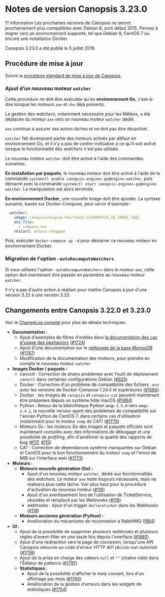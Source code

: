 # Notes de version Canopsis 3.23.0

!!! information
    Les prochaines versions de Canopsis ne seront prochainement plus compatibles avec Debian 8, sorti début 2015. Pensez à migrer vers un environnement supporté, tel que Debian 9, CentOS 7 ou encore une installation Docker.

Canopsis 3.23.0 a été publié le 5 juillet 2019.

## Procédure de mise à jour

Suivre la [procédure standard de mise à jour de Canopsis](../guide-administration/mise-a-jour/index.md).

### Ajout d’un nouveau moteur `watcher`

Cette procédure ne doit être exécutée qu'en **environnement Go**, c'est-à-dire lorsque les moteurs `axe` et `che` déjà présents.

La gestion des *watchers*, notamment nécessaire pour les Météos, a été déplacée du moteur `axe` vers un nouveau moteur `watcher` dédié.

`axe` continue à assurer ses autres tâches et ne doit pas être désactivé.

`watcher` fait dorénavant partie des moteurs activés par défaut en environnement Go, et il n'y a pas de contre-indication à ce qu'il soit activé lorsque la fonctionnalité des *watchers* n'est pas utilisée.

Le nouveau moteur `watcher` doit être activé à l'aide des commandes suivantes.

**En installation par paquets**, le nouveau moteur doit être activé à l'aide de la commande `systemctl enable canopsis-engines-go@engine-watcher`, puis démarré avec la commande `systemctl start canopsis-engines-go@engine-watcher`. La manipulation est alors terminée.

**En environnement Docker**, une nouvelle image doit être ajoutée. La syntaxe suivante, basée sur Docker-Compose, peut servir d'exemple :

```yml
  watcher:
    image: canopsis/engine-heartbeat:${CANOPSIS_GO_IMAGE_TAG}
    env_file:
      - compose.env
    restart: unless-stopped
```

Puis, exécuter `docker-compose up -d` pour démarrer ce nouveau moteur en environnement Docker.

### Migration de l'option `-autoRecomputeWatchers`

Si vous utilisiez l'option `-autoRecomputeWatchers` dans le moteur `axe`, cette option doit maintenant être passée en paramètre au nouveau moteur `watcher`.

Il n'y a pas d'autre action à réaliser pour mettre Canopsis à jour d'une version 3.22 à une version 3.23.

## Changements entre Canopsis 3.22.0 et 3.23.0

Voir le [ChangeLog complet](https://git.canopsis.net/canopsis/canopsis/blob/develop/CHANGELOG.md) pour plus de détails techniques.

*  **Documentation :**
    *  Ajout d'exemples de filtres d'entités dans [la documentation des cas d'usage des pbehaviors](../guide-utilisation/cas-d-usage/comportements_periodiques.md) ([#1724](https://git.canopsis.net/canopsis/canopsis/issues/1724))
    *  Ajout d'une documentation sur le [nettoyage de la base MongoDB](../guide-administration/administration-avancee/actions-base-donnees.md) ([#1787](https://git.canopsis.net/canopsis/canopsis/issues/1787))
    *  Modification de la documentation des moteurs, pour prendre en compte le nouveau moteur `watcher`
*  **Images Docker / paquets :**
    *  canoctl : Correction de divers problèmes avec l’outil de déploiement `canoctl` dans certaines configurations Debian ([#925](https://git.canopsis.net/canopsis/canopsis/issues/925))
    *  Docker : Correction d'un problème de compatibilité des fichiers `.env` avec les versions de Docker-Compose 1.24.0 et supérieures ([#1580](https://git.canopsis.net/canopsis/canopsis/issues/1580))
    *  Docker : les images de `canopsis` et `canopsis-cat` peuvent maintenant être préparées depuis un système hôte macOS ([#1484](https://git.canopsis.net/canopsis/canopsis/issues/1484))
    *  Python : Retour de la bibliothèque Python `amqp-2.5.0` vers `amqp-2.4.2`, la nouvelle version ayant des problèmes de compatibilité sur l'ancien Python de CentOS 7, dans certains cas d'utilisation (notamment pour le moteur `snmp` de CAT) ([#1775](https://git.canopsis.net/canopsis/canopsis/issues/1775))
    *  Moteurs Go : les moteurs Go des images et paquets officiels sont maintenant compilés avec des informations de débogage et une possibilité de *profiling*, afin d'améliorer la qualité des rapports de bug ([#117](https://git.canopsis.net/canopsis/go-revolution/issues/117), [#115](https://git.canopsis.net/canopsis/go-revolution/issues/115))
    *  CAT : Correction de dépendances système manquantes sur Debian et CentOS pour le bon fonctionnement du moteur `snmp` et l'envoi de MIB sur l'interface web ([#1773](https://git.canopsis.net/canopsis/canopsis/issues/1773))
*  **Moteurs :**
    *  **Moteurs nouvelle génération (Go) :**
        *  Ajout d'un nouveau moteur `watcher`, dédié aux fonctionnalités des *watchers*. Le moteur `axe` reste toujours nécessaire, mais ne réalisera plus cette tâche. Voir plus haut pour la procédure d'activation du nouveau moteur ([#116](https://git.canopsis.net/canopsis/go-revolution/issues/116))
        *  Ajout d'un avertissement lors de l'utilisation de TicketService, obsolète et remplacé par les Webhooks ([#118](https://git.canopsis.net/canopsis/go-revolution/issues/118))
        *  webhooks : Ajout d'un trigger `declareticket` dans les Webhooks ([#118](https://git.canopsis.net/canopsis/go-revolution/issues/118))
    *  **Moteurs ancienne génération (Python) :**
        *  Amélioration du mécanisme de reconnexion à RabbitMQ ([!984](https://git.canopsis.net/canopsis/canopsis/merge_requests/984))
*  **UI :**
    *  Ajout de la possibilité de supprimer plusieurs webhooks et plusieurs règles d'event-filter en une seule fois depuis l'interface ([#1685](https://git.canopsis.net/canopsis/canopsis/issues/1685))
    *  Ajout d'une redirection vers la page de connexion, lorsqu'une API Canopsis retourne un code d'erreur HTTP 401 (*Accès non autorisé*) ([#1758](https://git.canopsis.net/canopsis/canopsis/issues/1758))
    *  Ajout de la prise en charge des valeurs `null` et `""` (chaîne vide) dans l'Éditeur de *patterns* ([#1797](https://git.canopsis.net/canopsis/canopsis/issues/1797))
    *  **Statistiques :**
        *  Ajout de la possibilité d'afficher le mois courant, lors d'un affichage par mois ([#1760](https://git.canopsis.net/canopsis/canopsis/issues/1760))
        *  Amélioration de la gestion d'erreurs dans les widgets de statistiques ([#1754](https://git.canopsis.net/canopsis/canopsis/issues/1754))
